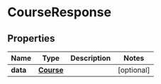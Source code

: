 # CourseResponse

## Properties
Name | Type | Description | Notes
------------ | ------------- | ------------- | -------------
**data** | [**Course**](Course.md) |  |  [optional]
